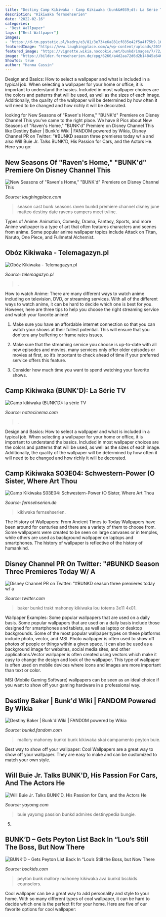 ```yaml
---
title: "Destiny Camp Kikiwaka - Camp Kikiwaka (bunk&#039;d): La Série Tv"
description: "Kikiwaka fernsehserien"
date: "2022-02-16"
categories:
- "Best Wallpaper"
tags: ["Best Wallpaper"]
images:
- "https://d-tm.ppstatic.pl/kadry/e3/81/3e734e6a831cf835e42f5a4f75b9.1000.jpg"
featuredImage: "https://www.laughingplace.com/w/wp-content/uploads/2019/05/new-seasons-of-ravens-home-bunkd-premiere-on-disney-channel-this-june-2.jpeg"
featured_image: "https://vignette.wikia.nocookie.net/bunkd/images/7/72/Camper_Destiny.png/revision/latest?cb=20180628004249"
image: "https://bilder.fernsehserien.de/epg/6266/a4d2aa72d6d2b14845a646e6263e7cdccd409398_b.jpg"
ShowToc: true
author: "Hanna Cassin"
---
```



Design and Basics: How to select a wallpaper and what is included in a typical job.
When selecting a wallpaper for your home or office, it is important to understand the basics. Included in most wallpaper choices are the colors and patterns that will be used, as well as the sizes of each image. Additionally, the quality of the wallpaper will be determined by how often it will need to be changed and how richly it will be decorated.

	

		
looking for New Seasons of &quot;Raven&#039;s Home,&quot; &quot;BUNK&#039;d&quot; Premiere on Disney Channel This you've came to the right place. We have 8 Pics about New Seasons of &quot;Raven&#039;s Home,&quot; &quot;BUNK&#039;d&quot; Premiere on Disney Channel This like Destiny Baker | Bunk&#039;d Wiki | FANDOM powered by Wikia, Disney Channel PR on Twitter: &quot;#BUNKD season three premieres today w/ a and also Will Buie Jr. Talks BUNK&#039;D, His Passion for Cars, and the Actors He. Here you go:
		
    
## New Seasons Of &quot;Raven&#039;s Home,&quot; &quot;BUNK&#039;d&quot; Premiere On Disney Channel This

<img loading=lazy src="https://www.laughingplace.com/w/wp-content/uploads/2019/05/new-seasons-of-ravens-home-bunkd-premiere-on-disney-channel-this-june-2.jpeg" onerror="this.onerror=null;this.src='https://tse3.mm.bing.net/th?id=OIP.jqWmAmLjqRaJi8EOARE64gHaFB&amp;pid=15.1';" alt="New Seasons of &quot;Raven&#039;s Home,&quot; &quot;BUNK&#039;d&quot; Premiere on Disney Channel This">

_Source: laughingplace.com_

>season cast bunk seasons raven bunkd premiere channel disney june matteo destiny date ravens campers meet tvline. 

	

Types of Anime: Animation, Comedy, Drama, Fantasy, Sports, and more
Anime wallpaper is a type of art that often features characters and scenes from anime. Some popular anime wallpaper topics include Attack on Titan, Naruto, One Piece, and Fullmetal Alchemist.

    
## Obóz Kikiwaka - Telemagazyn.pl

<img loading=lazy src="https://d-tm.ppstatic.pl/kadry/e3/81/3e734e6a831cf835e42f5a4f75b9.1000.jpg" onerror="this.onerror=null;this.src='https://tse4.mm.bing.net/th?id=OIP.FAaLn-omo6tzF4xbFK26NgHaF8&amp;pid=15.1';" alt="Obóz Kikiwaka - Telemagazyn.pl">

_Source: telemagazyn.pl_

>. 

	

How to watch Anime: There are many different ways to watch anime including on television, DVD, or streaming services.
With all of the different ways to watch anime, it can be hard to decide which one is best for you. However, here are three tips to help you choose the right streaming service and watch your favorite anime!
1. Make sure you have an affordable internet connection so that you can watch your shows at their fullest potential. This will ensure that you don’tera any buffering or frame rates issues.

2. Make sure that the streaming service you choose is up-to-date with all new episodes and movies. many services only offer older episodes or movies at first, so it’s important to check ahead of time if your preferred service offers this feature.

3. Consider how much time you want to spend watching your favorite shows.

    
## Camp Kikiwaka (BUNK&#039;D): La Série TV

<img loading=lazy src="https://www.notrecinema.com/images/filmsi/camp-kikiwaka_650060_539.jpg" onerror="this.onerror=null;this.src='https://tse3.mm.bing.net/th?id=OIP.zWWd53hd-UN_1hA6RoEjQwHaE8&amp;pid=15.1';" alt="Camp kikiwaka (BUNK&#039;D): la série TV">

_Source: notrecinema.com_

>. 

	

Design and Basics: How to select a wallpaper and what is included in a typical job.
When selecting a wallpaper for your home or office, it is important to understand the basics. Included in most wallpaper choices are the colors and patterns that will be used, as well as the sizes of each image. Additionally, the quality of the wallpaper will be determined by how often it will need to be changed and how richly it will be decorated.

    
## Camp Kikiwaka S03E04: Schwestern-Power (O Sister, Where Art Thou

<img loading=lazy src="https://bilder.fernsehserien.de/epg/6266/a4d2aa72d6d2b14845a646e6263e7cdccd409398_b.jpg" onerror="this.onerror=null;this.src='https://tse4.mm.bing.net/th?id=OIP.M6QMS57laZZUZFNOAYKKBgHaEK&amp;pid=15.1';" alt="Camp Kikiwaka S03E04: Schwestern-Power (O Sister, Where Art Thou">

_Source: fernsehserien.de_

>kikiwaka fernsehserien. 

	

The History of Wallpapers: From Ancient Times to Today
Wallpapers have been around for centuries and there are a variety of them to choose from. Some wallpapers were created to be seen on large canvases or in temples, while others are used as background wallpaper on laptops and smartphones. The history of wallpaper is reflective of the history of humankind.

    
## Disney Channel PR On Twitter: &quot;#BUNKD Season Three Premieres Today W/ A

<img loading=lazy src="https://pbs.twimg.com/media/Df_Bpr5XkAAiPkg.jpg:large" onerror="this.onerror=null;this.src='https://tse3.mm.bing.net/th?id=OIP.8l_PyK3vK8lRwgL89b1swQHaLF&amp;pid=15.1';" alt="Disney Channel PR on Twitter: &quot;#BUNKD season three premieres today w/ a">

_Source: twitter.com_

>baker bunkd trakt mahoney kikiwaka lou totems 3x11 4x01. 

	

Wallpaper Examples: Some popular wallpapers that are used on a daily basis.
Some popular wallpapers that are used on a daily basis include those designed for smartphones and tablets, as well as laptop or desktop backgrounds. Some of the most popular wallpaper types on these platforms include photo, vector, and MSI. 
Photo wallpaper is often used to show off photos of people or things within a given space. It can also be used as a background image for websites, social media sites, and other applications.Vector wallpaper is often created using vectors which make it easy to change the design and look of the wallpaper. This type of wallpaper is often used on mobile devices where icons and images are more important than text or color. 

MSI (Mobile Gaming Software) wallpapers can be seen as an ideal choice if you want to show off your gaming hardware in a professional way.

    
## Destiny Baker | Bunk&#039;d Wiki | FANDOM Powered By Wikia

<img loading=lazy src="https://vignette.wikia.nocookie.net/bunkd/images/7/72/Camper_Destiny.png/revision/latest?cb=20180628004249" onerror="this.onerror=null;this.src='https://tse3.mm.bing.net/th?id=OIP.m0HvnXHVqoccEzK1D7E1CwAAAA&amp;pid=15.1';" alt="Destiny Baker | Bunk&#039;d Wiki | FANDOM powered by Wikia">

_Source: bunkd.fandom.com_

>mallory mahoney bunkd bunk kikiwaka skai campamento peyton buie. 

	

Best way to show off your wallpaper:
Cool Wallpapers are a great way to show off your wallpaper. They are easy to make and can be customized to match your own style.

    
## Will Buie Jr. Talks BUNK&#039;D, His Passion For Cars, And The Actors He

<img loading=lazy src="https://www.yayomg.com/wp-content/uploads/2018/06/yayomg-will-buie-jr-interview-2.jpg" onerror="this.onerror=null;this.src='https://tse2.mm.bing.net/th?id=OIP._Df5Czv7KJ6p24T2GoR4BgHaLF&amp;pid=15.1';" alt="Will Buie Jr. Talks BUNK&#039;D, His Passion for Cars, and the Actors He">

_Source: yayomg.com_

>buie yayomg passion bunkd admires destinypedia bungie. 

	

5.

    
## BUNK’D – Gets Peyton List Back In “Lou’s Still The Boss, But Now There

<img loading=lazy src="https://www.bsckids.com/wp-content/uploads/2020/12/156271_0037-1536x1025.jpg" onerror="this.onerror=null;this.src='https://tse3.mm.bing.net/th?id=OIP.c7kYA5ej3xfYP59nu4uFnwHaE8&amp;pid=15.1';" alt="BUNK’D – Gets Peyton List Back In “Lou’s Still the Boss, but Now There">

_Source: bsckids.com_

>peyton bunk mallory mahoney kikiwaka ava bunkd bsckids counselors. 

	

Cool wallpaper can be a great way to add personality and style to your home. With so many different types of cool wallpaper, it can be hard to decide which one is the perfect fit for your home. Here are five of our favorite options for cool wallpaper: 

